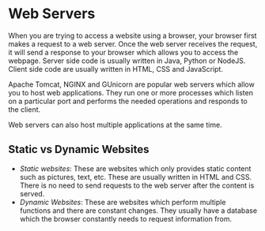 # Web Servers
When you are trying to access a website using a browser, your browser first makes a request to a web server. Once the web server receives the request, it will send a response to your browser which allows you to access the webpage. Server side code is usually written in Java, Python or NodeJS. Client side code are usually written in HTML, CSS and JavaScript.

Apache Tomcat, NGINX and GUnicorn are popular web servers which allow you to host web applications. They run one or more processes which listen on a particular port and performs the needed operations and responds to the client.

Web servers can also host multiple applications at the same time.

## Static vs Dynamic Websites
- *Static websites*: These are websites which only provides static content such as pictures, text, etc. These are usually written in HTML and CSS. There is no need to send requests to the web server after the content is served.
- *Dynamic Websites*: These are websites which perform multiple functions and there are constant changes. They usually have a database which the browser constantly needs to request information from. 